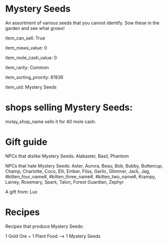 # Mystery Seeds

An assortment of various seeds that you cannot identify. Sow these in the garden and see what grows!

item_can_sell: True

item_mews_value: 0

item_mole_cash_value: 0

item_rarity: Common

item_sorting_priority: 81936

item_uid: Mystery Seeds

# shops selling Mystery Seeds:

molay_shop_name sells it for 40 mole cash.

# Gift guide

NPCs that dislike Mystery Seeds: Alabaster, Basil, Phantom

NPCs that hate Mystery Seeds: Aster, Aurora, Beau, Bob, Bubby, Buttercup, Champ, Charlotte, Coco, Elli, Ember, Fliss, Garlic, Glimmer, Jack, Jag, #kitten_four_name#, #kitten_three_name#, #kitten_two_name#, Krampy, Lainey, Rosemary, Spark, Talon, Forest Guardian, Zephyr

A gift from: Lux

# Recipes

Recipes that produce Mystery Seeds:

1 Gold Ore + 1 Plant Food --> 1 Mystery Seeds